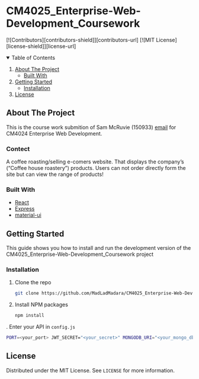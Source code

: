 # CM4025_Enterprise-Web-Development_Coursework

[![Contributors][contributors-shield]][contributors-url]
[![MIT License][license-shield]][license-url]

<!-- TABLE OF CONTENTS -->
<details open="open">
  <summary>Table of Contents</summary>
  <ol>
    <li>
      <a href="#about-the-project">About The Project</a>
      <ul>
        <li><a href="#built-with">Built With</a></li>
      </ul>
    </li>
    <li>
      <a href="#getting-started">Getting Started</a>
      <ul>
        <li><a href="#installation">Installation</a></li>
      </ul>
    </li>
    <li><a href="#license">License</a></li>
  </ol>
</details>



<!-- ABOUT THE PROJECT -->
## About The Project

This is the course work submition of Sam McRuvie (150933) [email](s.aj.mcruvie@gmail.com) for CM4024 Enterprise Web Development.

### Contect 
A coffee roasting/selling e-comers website. That displays the company’s (“Coffee house roastery”) products. Users can not order directly form the site but can view the range of products!


### Built With

* [React](https://reactjs.org)
* [Express](https://expressjs.com)
* [material-ui](https://material-ui.com)


<!-- GETTING STARTED -->
## Getting Started

This guide shows you how to install and run the development version of the CM4025_Enterprise-Web-Development_Coursework project

### Installation

1. Clone the repo
   ```sh
   git clone https://github.com/MadLadMadara/CM4025_Enterprise-Web-Development_Coursework.git
   ```
2. Install NPM packages
   ```sh
   npm install
   ```
. Enter your API in `config.js`
   ```sh
   PORT=<your_port> JWT_SECRET="<your_secret>" MONGODB_URI="<your_mongo_db_URL>" npm run-script development
   ```

<!-- LICENSE -->
## License

Distributed under the MIT License. See `LICENSE` for more information.

